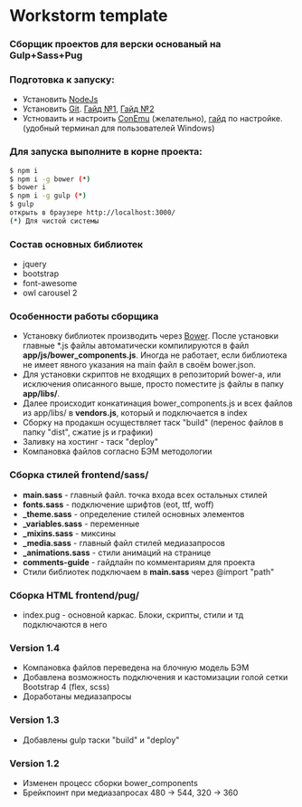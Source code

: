 # Workstorm template
### Сборщик проектов для верски основаный на Gulp+Sass+Pug

### Подготовка к запуску:
 - Установить [NodeJs](https://nodejs.org)
 - Установить [Git](https://git-scm.com/). [Гайд №1](https://www.youtube.com/playlist?list=PLY4rE9dstrJyTdVJpv7FibSaXB4BHPInb), [Гайд №2](https://www.youtube.com/playlist?list=PLoonZ8wII66iUm84o7nadL-oqINzBLk5g)
 - Устноваить и настроить [ConEmu](https://conemu.github.io/) (желательно), [гайд](https://www.youtube.com/watch?v=x0hw8llIZkY) по настройке. (удобный терминал для пользователей Windows)
 

### Для запуска выполните в корне проекта:
```sh
$ npm i
$ npm i -g bower (*)
$ bower i
$ npm i -g gulp (*)
$ gulp
открыть в браузере http://localhost:3000/
(*) Для чистой системы
```


### Состав основных библиотек
 - jquery
 - bootstrap
 - font-awesome
 - owl carousel 2
 

### Особенности работы сборщика
 - Установку библиотек производить через [Bower](https://bower.io/search/). После установки главные *.js файлы автоматически компилируются в файл **app/js/bower_components.js**. Иногда не работает, если библиотека не имеет явного указания на main файл в своём bower.json.
 - Для установки скриптов не входящих в репозиторий bower-a, или исключения описанного выше, просто поместите js файлы в папку **app/libs/**. 
 - Далее происходит конкатинация bower_components.js и всех файлов из  app/libs/ в **vendors.js**, который и подключается в index
 - Сборку на продакшн осуществляет таск "build" (перенос файлов в папку "dist", сжатие js и графики)
 - Заливку на хостинг - таск "deploy"
 - Компановка файлов согласно БЭМ методологии


### Сборка стилей frontend/sass/
 - **main.sass** - главный файл. точка входа всех остальных стилей
 - **fonts.sass** - подключение шрифтов (eot, ttf, woff)
 - **_theme.sass** - определение стилей основных элементов
 - **_variables.sass** - переменные
 - **_mixins.sass** - миксины
 - **_media.sass** - главный файл стилей медиазапросов
 - **_animations.sass** - стили анимаций на странице
 - **comments-guide** - гайдлайн по комментариям для проекта
 - Стили библиотек подключаем в **main.sass** через @import "path"

### Сборка HTML frontend/pug/
 - index.pug - основной каркас. Блоки, скрипты, стили и тд подключаются в него

### Version 1.4
 - Компановка файлов переведена на блочную модель БЭМ
 - Добавлена возможность подключения и кастомизации голой сетки Bootstrap 4 (flex, scss)
 - Доработаны медиазапросы

### Version 1.3
 - Добавлены gulp таски "build" и "deploy"

### Version 1.2
 - Изменен процесс сборки bower_components
 - Брейкпоинт при медиазапросах 480 -> 544, 320 -> 360